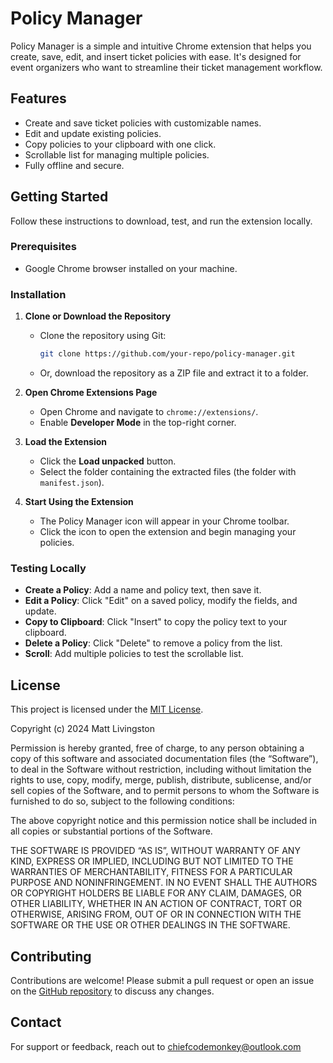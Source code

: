 # Policy Manager

Policy Manager is a simple and intuitive Chrome extension that helps you create, save, edit, and insert ticket policies with ease. It's designed for event organizers who want to streamline their ticket management workflow.

## Features

- Create and save ticket policies with customizable names.
- Edit and update existing policies.
- Copy policies to your clipboard with one click.
- Scrollable list for managing multiple policies.
- Fully offline and secure.

## Getting Started

Follow these instructions to download, test, and run the extension locally.

### Prerequisites

- Google Chrome browser installed on your machine.

### Installation

1. **Clone or Download the Repository**
   - Clone the repository using Git:
     ```bash
     git clone https://github.com/your-repo/policy-manager.git
     ```
   - Or, download the repository as a ZIP file and extract it to a folder.

2. **Open Chrome Extensions Page**
   - Open Chrome and navigate to `chrome://extensions/`.
   - Enable **Developer Mode** in the top-right corner.

3. **Load the Extension**
   - Click the **Load unpacked** button.
   - Select the folder containing the extracted files (the folder with `manifest.json`).

4. **Start Using the Extension**
   - The Policy Manager icon will appear in your Chrome toolbar.
   - Click the icon to open the extension and begin managing your policies.

### Testing Locally

- **Create a Policy**: Add a name and policy text, then save it.
- **Edit a Policy**: Click "Edit" on a saved policy, modify the fields, and update.
- **Copy to Clipboard**: Click "Insert" to copy the policy text to your clipboard.
- **Delete a Policy**: Click "Delete" to remove a policy from the list.
- **Scroll**: Add multiple policies to test the scrollable list.

## License

This project is licensed under the [MIT License](LICENSE).

Copyright (c) 2024 Matt Livingston

Permission is hereby granted, free of charge, to any person obtaining a copy of this software and associated documentation files (the “Software”), to deal in the Software without restriction, 
including without limitation the rights to use, copy, modify, merge, publish, distribute, sublicense, and/or sell copies of the Software, and to permit persons to whom the Software is furnished 
to do so, subject to the following conditions:

The above copyright notice and this permission notice shall be included in all copies or substantial portions of the Software.

THE SOFTWARE IS PROVIDED “AS IS”, WITHOUT WARRANTY OF ANY KIND, EXPRESS OR IMPLIED, INCLUDING BUT NOT LIMITED TO THE WARRANTIES OF MERCHANTABILITY, FITNESS FOR A PARTICULAR PURPOSE AND NONINFRINGEMENT. 
IN NO EVENT SHALL THE AUTHORS OR COPYRIGHT HOLDERS BE LIABLE FOR ANY CLAIM, DAMAGES, OR OTHER LIABILITY, WHETHER IN AN ACTION OF CONTRACT, TORT OR OTHERWISE, ARISING FROM, OUT OF OR IN CONNECTION WITH 
THE SOFTWARE OR THE USE OR OTHER DEALINGS IN THE SOFTWARE.

## Contributing

Contributions are welcome! Please submit a pull request or open an issue on the [GitHub repository](https://github.com/your-repo/policy-manager) to discuss any changes.

## Contact

For support or feedback, reach out to chiefcodemonkey@outlook.com
